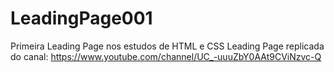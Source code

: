 # LeadingPage001
Primeira Leading Page nos estudos de HTML e CSS
 Leading Page replicada do canal: https://www.youtube.com/channel/UC_-uuuZbY0AAt9CViNzvc-Q
